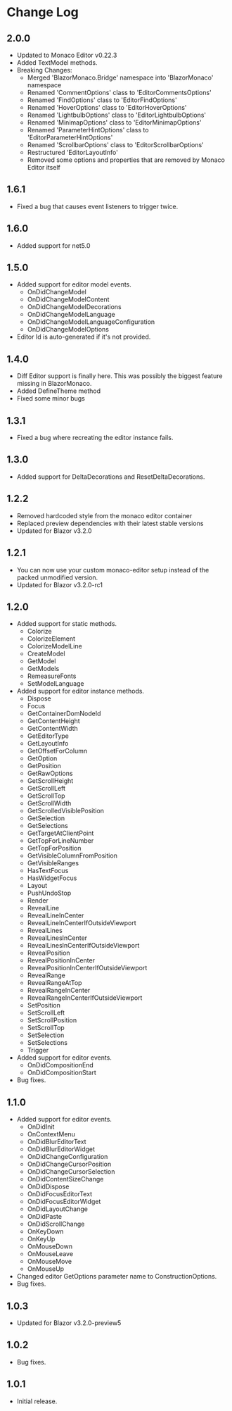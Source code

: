# Change Log

## 2.0.0
* Updated to Monaco Editor v0.22.3
* Added TextModel methods.
* Breaking Changes:
  * Merged 'BlazorMonaco.Bridge' namespace into 'BlazorMonaco' namespace
  * Renamed 'CommentOptions' class to 'EditorCommentsOptions'
  * Renamed 'FindOptions' class to 'EditorFindOptions'
  * Renamed 'HoverOptions' class to 'EditorHoverOptions'
  * Renamed 'LightbulbOptions' class to 'EditorLightbulbOptions'
  * Renamed 'MinimapOptions' class to 'EditorMinimapOptions'
  * Renamed 'ParameterHintOptions' class to 'EditorParameterHintOptions'
  * Renamed 'ScrollbarOptions' class to 'EditorScrollbarOptions'
  * Restructured 'EditorLayoutInfo'
  * Removed some options and properties that are removed by Monaco Editor itself

## 1.6.1
* Fixed a bug that causes event listeners to trigger twice.

## 1.6.0
* Added support for net5.0

## 1.5.0
* Added support for editor model events.
  * OnDidChangeModel
  * OnDidChangeModelContent
  * OnDidChangeModelDecorations
  * OnDidChangeModelLanguage
  * OnDidChangeModelLanguageConfiguration
  * OnDidChangeModelOptions
* Editor Id is auto-generated if it's not provided.
  
## 1.4.0
* Diff Editor support is finally here. This was possibly the biggest feature missing in BlazorMonaco.
* Added DefineTheme method
* Fixed some minor bugs

## 1.3.1
* Fixed a bug where recreating the editor instance fails.

## 1.3.0
* Added support for DeltaDecorations and ResetDeltaDecorations.

## 1.2.2
* Removed hardcoded style from the monaco editor container
* Replaced preview dependencies with their latest stable versions
* Updated for Blazor v3.2.0

## 1.2.1
* You can now use your custom monaco-editor setup instead of the packed unmodified version.
* Updated for Blazor v3.2.0-rc1

## 1.2.0
* Added support for static methods.
  * Colorize
  * ColorizeElement
  * ColorizeModelLine
  * CreateModel
  * GetModel
  * GetModels
  * RemeasureFonts
  * SetModelLanguage
* Added support for editor instance methods.
  * Dispose
  * Focus
  * GetContainerDomNodeId
  * GetContentHeight
  * GetContentWidth
  * GetEditorType
  * GetLayoutInfo
  * GetOffsetForColumn
  * GetOption
  * GetPosition
  * GetRawOptions
  * GetScrollHeight
  * GetScrollLeft
  * GetScrollTop
  * GetScrollWidth
  * GetScrolledVisiblePosition
  * GetSelection
  * GetSelections
  * GetTargetAtClientPoint
  * GetTopForLineNumber
  * GetTopForPosition
  * GetVisibleColumnFromPosition
  * GetVisibleRanges
  * HasTextFocus
  * HasWidgetFocus
  * Layout
  * PushUndoStop
  * Render
  * RevealLine
  * RevealLineInCenter
  * RevealLineInCenterIfOutsideViewport
  * RevealLines
  * RevealLinesInCenter
  * RevealLinesInCenterIfOutsideViewport
  * RevealPosition
  * RevealPositionInCenter
  * RevealPositionInCenterIfOutsideViewport
  * RevealRange
  * RevealRangeAtTop
  * RevealRangeInCenter
  * RevealRangeInCenterIfOutsideViewport
  * SetPosition
  * SetScrollLeft
  * SetScrollPosition
  * SetScrollTop
  * SetSelection
  * SetSelections
  * Trigger
* Added support for editor events.
  * OnDidCompositionEnd
  * OnDidCompositionStart
* Bug fixes.

## 1.1.0
* Added support for editor events.
  * OnDidInit
  * OnContextMenu
  * OnDidBlurEditorText
  * OnDidBlurEditorWidget
  * OnDidChangeConfiguration
  * OnDidChangeCursorPosition
  * OnDidChangeCursorSelection
  * OnDidContentSizeChange
  * OnDidDispose
  * OnDidFocusEditorText
  * OnDidFocusEditorWidget
  * OnDidLayoutChange
  * OnDidPaste
  * OnDidScrollChange
  * OnKeyDown
  * OnKeyUp
  * OnMouseDown
  * OnMouseLeave
  * OnMouseMove
  * OnMouseUp
* Changed editor GetOptions parameter name to ConstructionOptions.
* Bug fixes.

## 1.0.3
* Updated for Blazor v3.2.0-preview5

## 1.0.2
* Bug fixes.

## 1.0.1
* Initial release.
